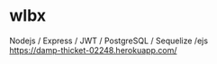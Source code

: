 # wlbx
Nodejs / Express / JWT / PostgreSQL / Sequelize /ejs  
https://damp-thicket-02248.herokuapp.com/
